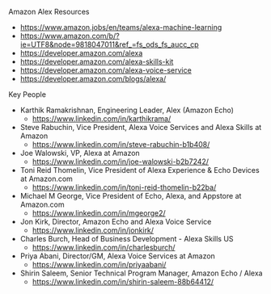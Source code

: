 
Amazon Alex Resources
* https://www.amazon.jobs/en/teams/alexa-machine-learning
* https://www.amazon.com/b/?ie=UTF8&node=9818047011&ref_=fs_ods_fs_aucc_cp
* https://developer.amazon.com/alexa
* https://developer.amazon.com/alexa-skills-kit
* https://developer.amazon.com/alexa-voice-service
* https://developer.amazon.com/blogs/alexa/




Key People
* Karthik Ramakrishnan, Engineering Leader, Alex (Amazon Echo)
  * https://www.linkedin.com/in/karthikrama/
* Steve Rabuchin, Vice President, Alexa Voice Services and Alexa Skills at Amazon
  * https://www.linkedin.com/in/steve-rabuchin-b1b408/
* Joe Walowski, VP, Alexa at Amazon
  * https://www.linkedin.com/in/joe-walowski-b2b7242/
* Toni Reid Thomelin, Vice President of Alexa Experience & Echo Devices at Amazon.com
  * https://www.linkedin.com/in/toni-reid-thomelin-b22ba/
* Michael M George, Vice President of Echo, Alexa, and Appstore at Amazon.com
  * https://www.linkedin.com/in/mgeorge2/
* Jon Kirk, Director, Amazon Echo and Alexa Voice Service
  * https://www.linkedin.com/in/jonkirk/
* Charles Burch, Head of Business Development - Alexa Skills US
  * https://www.linkedin.com/in/charlesburch/
* Priya Abani, Director/GM, Alexa Voice Services at Amazon
  * https://www.linkedin.com/in/priyaabani/
* Shirin Saleem, Senior Technical Program Manager, Amazon Echo / Alexa
  * https://www.linkedin.com/in/shirin-saleem-88b64412/


